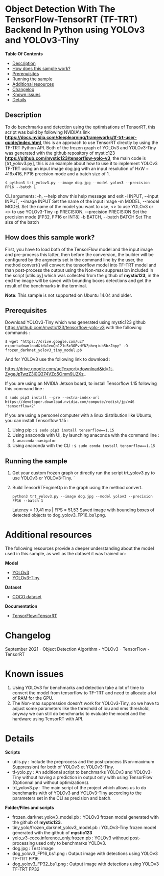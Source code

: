 # Object Detection With The TensorFlow-TensorRT (TF-TRT) Backend In Python using YOLOv3 and YOLOv3-Tiny 

**Table Of Contents**
- [Description](#description)
- [How does this sample work?](#how-does-this-sample-work)
- [Prerequisites](#prerequisites)
- [Running the sample](#running-the-sample)
- [Additional resources](#additional-resources)
- [Changelog](#changelog)
- [Known issues](#known-issues)
- [Details](#Details)

## Description
To do benchmarks and detection using the optimisations of TensorRT, this script was build by following NVIDIA's link **https://docs.nvidia.com/deeplearning/frameworks/tf-trt-user-guide/index.html**, this is an approach to use TensorRT directly by using the TF-TRT Python API. Both of the frozen graph of YOLOv3 and YOLOv3-Tiny was generated with the github repository of mystic123 **https://github.com/mystic123/tensorflow-yolo-v3**, the main code is [trt_yolov3.py], this is an example about how to use it to implement YOLOv3 TF-TRT using an input image dog.jpg with an input resolution of HxW = 416x416, FP16 precision mode and a batch size of 1. 

`$ python3 trt_yolov3.py --image dog.jpg --model yolov3 --precision FP16 --batch 1` 

CLI arguments:
  -h, --help            show this help message and exit
  -i INPUT, --input INPUT, --image INPUT
                        Set the name of the input image
  -m MODEL, --model MODEL
                        Set the name of the model you want to use, <<yolov3>>
                        to use YOLOv3 or <<yolov3-tiny>> to use YOLOv3-Tiny
  -p PRECISION, --precision PRECISION
                        Set the precision mode [FP32, FP16 or INT8]
  -b BATCH, --batch BATCH
                        Set The size of the batch



## How does this sample work?

First, you have to load both of the TensorFlow model and the input image and pre-process this latter, then before the conversion, the builder will be configured by the argments set in the command line by the user, the method convert() will convert the tensorflow model into TF-TRT model and than post-process the output using the Non-max suppression included in the script [utils.py] which was collected from the github of **mystic123**, in the end the image will be saved with bounding boxes detections and get the result of the benchmarks in the terminal.

**Note:** This sample is not supported on Ubuntu 14.04 and older.

## Prerequisites

Download YOLOv3-Tiny which was generated using mystic123 github https://github.com/mystic123/tensorflow-yolo-v3 with the following commands :
	
`$ wget "https://drive.google.com/uc?export=download&id=1euQo121u5x3OPvdYNZpheqiub5bzJbpy" -O frozen_darknet_yolov3_tiny_model.pb`

And for YOLOv3 use the following link to download :
	
https://drive.google.com/uc?export=download&id=1t-ZygeJpTwzZ3i0Q374VZo5Omm9U2Xz_

	

	
If you are using an NVIDIA Jetson board, to install Tensorflow 1.15 following this command line :
	
`$ sudo pip3 install --pre --extra-index-url https://developer.download.nvidia.com/compute/redist/jp/v46 'tensorflow<2'`

If you are using a personel computer with a linux distribution like Ubuntu, you can install Tensorflow 1.15 :
1.  Using pip :
`$ sudo pip3 install tensorflow==1.15`
2.  Using anaconda with UI, by launching anaconda with the command line :
`$ anaconda-navigator`
3.  Using anaconda with the CLI :
`$ sudo conda install tensorflow==1.15`

## Running the sample

1.  Get your custom frozen graph or directly run the script trt_yolov3.py to use YOLOv3 or YOLOv3-Tiny.
	`

2.  Build TensorRTEngineOp in the graph using the method convert.
	
	`python3 trt_yolov3.py --image dog.jpg --model yolov3 --precision FP16 --batch 1`
	
	Latency = 19,41 ms | FPS = 51,53
	Saved image with bounding boxes of detected objects to dog_yolov3_FP16_bs1.png.
	



# Additional resources

The following resources provide a deeper understanding about the model used in this sample, as well as the dataset it was trained on:

**Model**
- [YOLOv3](https://github.com/mystic123/tensorflow-yolo-v3)
- [YOLOv3-Tiny](https://github.com/mystic123/tensorflow-yolo-v3)

**Dataset**
- [COCO dataset](http://cocodataset.org/#home)

**Documentation**
- [TensorFlow-TensorRT](https://docs.nvidia.com/deeplearning/frameworks/install-tf-jetson-platform/index.html)

# Changelog
September 2021 - Object Detection Algorithm - YOLOv3 - TensorFlow - TensorRT

# Known issues

1. Using YOLOv3 for benchmarks and detection take a lot of time to convert the model from tensorflow to TF-TRT and need to allocate a lot of RAM for the GPU.
2. The Non-max suppression doesn't work for YOLOv3-Tiny, so we have to adjust some parameters like the threshold of iou and nms threshold, anyway we can still do benchmarks to evaluate the model and the hardware using TensorRT with API.


# Details

**Scripts**
- utils.py  : Include the preprocess and the post-process (Non-maximum Suppression) for both of YOLOv3 et YOLOv3-Tiny.
- tf-yolo.py : An additional script to benchmarks YOLOv3 and YOLOv3-Tiny without having a prediction in output only with using TensorFlow (Optionnal and without optimizations).
- trt_yolov3.py : The main script of the project which allows us to do benchmarks with of YOLOv3 and YOLOv3-Tiny according to the parameters set in the CLI as precision and batch.

**Folder/Files and scripts**
- frozen_darknet_yolov3_model.pb : YOLOv3 frozen model generated with the github of **mystic123**.
- tiny_yolo/frozen_darknet_yolov3_model.pb : YOLOv3-Tiny frozen model generated with the github of **mystic123**
- yolo_v3-coco.inference_only.frozen.pb : YOLOv3 withoud post-processing used only to benchmarks YOLOv3.
- dog.jpg : Test image
- dog_yolov3_FP16_bs1.png : Output image with detections using YOLOv3 TF-TRT FP16
- dog_yolov3_FP32_bs1.png : Output image with detections using YOLOv3 TF-TRT FP32
	
	



